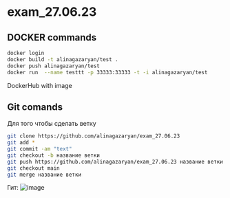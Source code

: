 # exam_27.06.23 

## DOCKER commands
```sh
docker login
docker build -t alinagazaryan/test .
docker push alinagazaryan/test
docker run  --name testtt -p 33333:33333 -t -i alinagazaryan/test
```
DockerHub with image 
## Git comands
Для того чтобы сделать ветку
```sh
git clone https://github.com/alinagazaryan/exam_27.06.23
git add *
git commit -am "text" 
git checkout -b название ветки
git push https://github.com/alinagazaryan/exam_27.06.23 название ветки
git checkout main
git merge название ветки
```
Гит: 
![image](https://github.com/alinagazaryan/exam_27.06.23/assets/113593230/e46513b4-0264-4a43-a578-faa6ecf23477)
